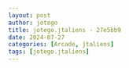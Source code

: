 ```yaml
---
layout: post
author: jotego
title: jotego.jtaliens - 27e5bb9
date: 2024-07-27
categories: [Arcade, jtaliens]
tags: [jotego.jtaliens]
---
```


